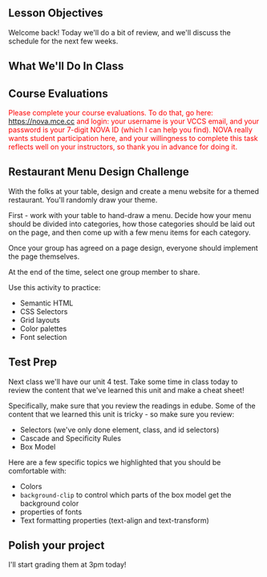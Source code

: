 ## Lesson Objectives
Welcome back! Today we'll do a bit of review, and we'll discuss the schedule for the next few weeks.


## What We'll Do In Class

## Course Evaluations
<p style="color: red;">
Please complete your course evaluations. To do that, go here:
<a href="https://nova.mce.cc">https://nova.mce.cc</a> and login: your username is your VCCS email, and your password is your 7-digit NOVA ID (which I can help you find).
NOVA really wants student participation here, and
your willingness to complete this task reflects well on your instructors, so
thank you in advance for doing it.
</p>

## Restaurant Menu Design Challenge

With the folks at your table, design and create a menu website for a themed restaurant. You'll randomly draw your theme.

First - work with your table to hand-draw a menu. Decide how your menu should be divided into categories, how those categories should be laid out on the page, and then come up with a few menu items for each category.

Once your group has agreed on a page design, everyone should implement the page themselves.

At the end of the time, select one group member to share.

Use this activity to practice:
- Semantic HTML
- CSS Selectors
- Grid layouts
- Color palettes
- Font selection

## Test Prep
Next class we'll have our unit 4 test. Take some time in class today to review the content that we've learned this unit and make a cheat sheet!

Specifically, make sure that you review the readings in edube. Some of the content that we learned this unit is tricky - so make sure you review:
- Selectors (we've only done element, class, and id selectors)
- Cascade and Specificity Rules
- Box Model

Here are a few specific topics we highlighted that you should be comfortable with:
- Colors
- `background-clip` to control which parts of the box model get the background color
- properties of fonts
- Text formatting properties (text-align and text-transform)

## Polish your project
I'll start grading them at 3pm today!